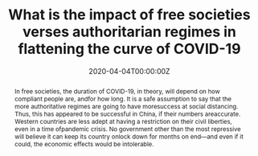 ---
title: "What is the impact of free societies verses authoritarian regimes in flattening the curve of COVID-19"
authors:
- David Stroud
- Noelle Brown
- Michael J Wolfe
- Morgan Brown
- Peggy Heinkel-Wolfe
date: "2020-04-04T00:00:00Z"
doi: ""

# Schedule page publish date (NOT publication's date).
publishDate: "2017-01-01T00:00:00Z"

# Publication type.
# Legend: 0 = Uncategorized; 1 = Conference paper; 2 = Journal article;
# 3 = Preprint / Working Paper; 4 = Report; 5 = Book; 6 = Book section;
# 7 = Thesis; 8 = Patent
publication_types: ["3"]

# Publication name and optional abbreviated publication name.
publication: ""
publication_short: ""

abstract: In free societies, the duration of COVID-19, in theory, will depend on how compliant people are, andfor how long. It is a safe assumption to say that the more authoritative regimes are going to have moresuccess at social distancing. Thus, this has appeared to be successful in China, if their numbers areaccurate. Western countries are less adept at having a restriction on their civil liberties, even in a time ofpandemic crisis. No government other than the most repressive will believe it can keep its country onlock down for months on end—and even if it could, the economic effects would be intolerable.

# Summary. An optional shortened abstract.
summary: 

tags:
- Authoritarian Regimes
- Flattening The Curve
featured: true

links:
url_pdf: '/pdf/Stroud_Crowd_1_Authoritative_Regimes.pdf'
url_code: 'https://github.com/CovidDS-SMU/government_response_model'
url_dataset: ''
url_poster: ''
url_project: ''
url_slides: ''
url_source: ''
url_video: ''

# Featured image
# To use, add an image named `featured.jpg/png` to your page's folder. 
image:
  caption: 'SIR'
  focal_point: ""
  preview_only: false

# Associated Projects (optional).
#   Associate this publication with one or more of your projects.
#   Simply enter your project's folder or file name without extension.
#   E.g. `internal-project` references `content/project/internal-project/index.md`.
#   Otherwise, set `projects: []`.
projects: []

# Slides (optional).
#   Associate this publication with Markdown slides.
#   Simply enter your slide deck's filename without extension.
#   E.g. `slides: "example"` references `content/slides/example/index.md`.
#   Otherwise, set `slides: ""`.
slides: ""
---